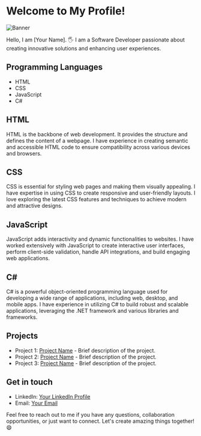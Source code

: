 # Welcome to My Profile!

![Banner](https://example.com/banner.png)

Hello, I am [Your Name]. 🖐️ I am a Software Developer passionate about creating innovative solutions and enhancing user experiences. 

## Programming Languages

- HTML
- CSS
- JavaScript
- C#

## HTML

HTML is the backbone of web development. It provides the structure and defines the content of a webpage. I have experience in creating semantic and accessible HTML code to ensure compatibility across various devices and browsers.

## CSS

CSS is essential for styling web pages and making them visually appealing. I have expertise in using CSS to create responsive and user-friendly layouts. I love exploring the latest CSS features and techniques to achieve modern and attractive designs.

## JavaScript

JavaScript adds interactivity and dynamic functionalities to websites. I have worked extensively with JavaScript to create interactive user interfaces, perform client-side validation, handle API integrations, and build engaging web applications.

## C#

C# is a powerful object-oriented programming language used for developing a wide range of applications, including web, desktop, and mobile apps. I have experience in utilizing C# to build robust and scalable applications, leveraging the .NET framework and various libraries and frameworks.

## Projects

- Project 1: [Project Name](https://example.com/project1) - Brief description of the project.
- Project 2: [Project Name](https://example.com/project2) - Brief description of the project.
- Project 3: [Project Name](https://example.com/project3) - Brief description of the project.

## Get in touch

- LinkedIn: [Your LinkedIn Profile](https://www.linkedin.com/in/your-profile)
- Email: [Your Email](mailto:youremail@example.com)

Feel free to reach out to me if you have any questions, collaboration opportunities, or just want to connect. Let's create amazing things together! 😄

